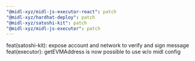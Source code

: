 ```yaml
---
"@midl-xyz/midl-js-executor-react": patch
"@midl-xyz/hardhat-deploy": patch
"@midl-xyz/satoshi-kit": patch
"@midl-xyz/midl-js-executor": patch
---
```


feat(satoshi-kit): expose account and network to verify and sign message
feat(executor): getEVMAddress is now possible to use w/o midl config
